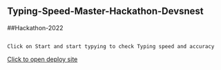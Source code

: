 ## Typing-Speed-Master-Hackathon-Devsnest

##Hackathon-2022

```

Click on Start and start typying to check Typing speed and accuracy

```


[Click to open deploy site](https://starving-array.github.io/Typing-Speed-Master-Hackathon-Devsnest)

